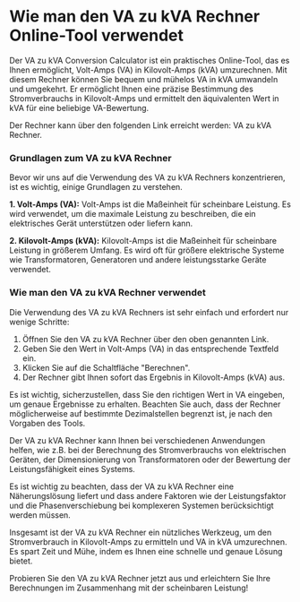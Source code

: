Wie man den VA zu kVA Rechner Online-Tool verwendet
===================================================

Der VA zu kVA Conversion Calculator ist ein praktisches Online-Tool, das es Ihnen ermöglicht, Volt-Amps (VA) in Kilovolt-Amps (kVA) umzurechnen. Mit diesem Rechner können Sie bequem und mühelos VA in kVA umwandeln und umgekehrt. Er ermöglicht Ihnen eine präzise Bestimmung des Stromverbrauchs in Kilovolt-Amps und ermittelt den äquivalenten Wert in kVA für eine beliebige VA-Bewertung.

Der Rechner kann über den folgenden Link erreicht werden: VA zu kVA Rechner.

### Grundlagen zum VA zu kVA Rechner

Bevor wir uns auf die Verwendung des VA zu kVA Rechners konzentrieren, ist es wichtig, einige Grundlagen zu verstehen.

**1. Volt-Amps (VA):** Volt-Amps ist die Maßeinheit für scheinbare Leistung. Es wird verwendet, um die maximale Leistung zu beschreiben, die ein elektrisches Gerät unterstützen oder liefern kann.

**2. Kilovolt-Amps (kVA):** Kilovolt-Amps ist die Maßeinheit für scheinbare Leistung in größerem Umfang. Es wird oft für größere elektrische Systeme wie Transformatoren, Generatoren und andere leistungsstarke Geräte verwendet.

### Wie man den VA zu kVA Rechner verwendet

Die Verwendung des VA zu kVA Rechners ist sehr einfach und erfordert nur wenige Schritte:

1. Öffnen Sie den VA zu kVA Rechner über den oben genannten Link.
2. Geben Sie den Wert in Volt-Amps (VA) in das entsprechende Textfeld ein.
3. Klicken Sie auf die Schaltfläche "Berechnen".
4. Der Rechner gibt Ihnen sofort das Ergebnis in Kilovolt-Amps (kVA) aus.

Es ist wichtig, sicherzustellen, dass Sie den richtigen Wert in VA eingeben, um genaue Ergebnisse zu erhalten. Beachten Sie auch, dass der Rechner möglicherweise auf bestimmte Dezimalstellen begrenzt ist, je nach den Vorgaben des Tools.

Der VA zu kVA Rechner kann Ihnen bei verschiedenen Anwendungen helfen, wie z.B. bei der Berechnung des Stromverbrauchs von elektrischen Geräten, der Dimensionierung von Transformatoren oder der Bewertung der Leistungsfähigkeit eines Systems.

Es ist wichtig zu beachten, dass der VA zu kVA Rechner eine Näherungslösung liefert und dass andere Faktoren wie der Leistungsfaktor und die Phasenverschiebung bei komplexeren Systemen berücksichtigt werden müssen.

Insgesamt ist der VA zu kVA Rechner ein nützliches Werkzeug, um den Stromverbrauch in Kilovolt-Amps zu ermitteln und VA in kVA umzurechnen. Es spart Zeit und Mühe, indem es Ihnen eine schnelle und genaue Lösung bietet.

Probieren Sie den VA zu kVA Rechner jetzt aus und erleichtern Sie Ihre Berechnungen im Zusammenhang mit der scheinbaren Leistung!